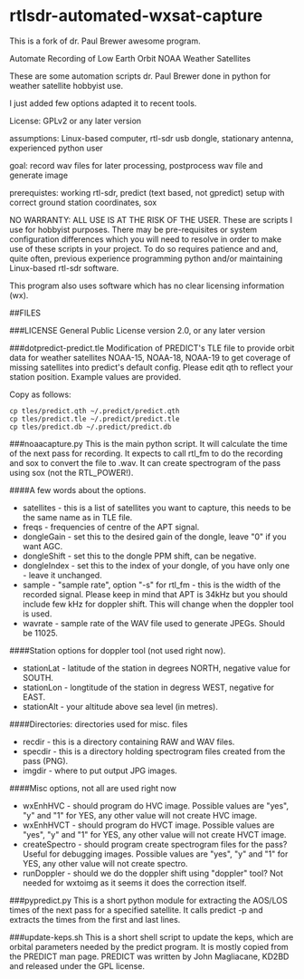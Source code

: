 rtlsdr-automated-wxsat-capture
==============================
This is a fork of dr. Paul Brewer awesome program.

Automate Recording of Low Earth Orbit NOAA Weather Satellites

These are some automation scripts dr. Paul Brewer done in python for weather satellite hobbyist use.

I just added few options adapted it to recent tools.

License:  GPLv2 or any later version

assumptions: Linux-based computer, rtl-sdr usb dongle, stationary antenna, experienced python user

goal:  record wav files for later processing, postprocess wav file and generate image

prerequistes:  working rtl-sdr, predict (text based, not gpredict) setup with correct ground station coordinates, sox

NO WARRANTY:  ALL USE IS AT THE RISK OF THE USER.  These are scripts I use for hobbyist purposes.  There may
be pre-requisites or system configuration differences which you will need to resolve in order to make use of these scripts in your project.  To do so requires patience and and, quite often, previous experience programming python 
and/or maintaining Linux-based rtl-sdr software.

This program also uses software which has no clear licensing information (wx).

##FILES

###LICENSE 
General Public License version 2.0, or any later version

###dotpredict-predict.tle
Modification of PREDICT's TLE file to provide orbit data for weather satellites NOAA-15, NOAA-18, NOAA-19
to get coverage of missing satellites into predict's default config. Please edit qth to reflect your station position.
Example values are provided.
    
Copy as follows:  
```
cp tles/predict.qth ~/.predict/predict.qth
cp tles/predict.tle ~/.predict/predict.tle
cp tles/predict.db ~/.predict/predict.db

```

    
###noaacapture.py
This is the main python script.  It will calculate the time
of the next pass for recording.  It expects to call rtl_fm to do the
recording and sox to convert the file to .wav. It can create spectrogram of the pass using sox (not the RTL_POWER!).


####A few words about the options.

* satellites - this is a list of satellites you want to capture, this needs to be the same name as in TLE file.
* freqs - frequencies of centre of the APT signal.
* dongleGain - set this to the desired gain of the dongle, leave "0" if you want AGC.
* dongleShift - set this to the dongle PPM shift, can be negative.
* dongleIndex - set this to the index of your dongle, of you have only one - leave it unchanged.
* sample - "sample rate", option "-s" for rtl_fm - this is the width of the recorded signal. Please keep in mind that APT is 34kHz but you should include few kHz for doppler shift. This will change when the doppler tool is used.
* wavrate - sample rate of the WAV file used to generate JPEGs. Should be 11025.


####Station options for doppler tool (not used right now).

* stationLat - latitude of the station in degrees NORTH, negative value for SOUTH.
* stationLon - longtitude of the station in degress WEST, negative for EAST.
* stationAlt - your altitude above sea level (in metres).

####Directories: directories used for misc. files

* recdir - this is a directory containing RAW and WAV files.
* specdir - this is a directory holding spectrogram files created from the pass (PNG).
* imgdir - where to put output JPG images.

####Misc options, not all are used right now

* wxEnhHVC - should program do HVC image. Possible values are "yes", "y" and "1" for YES, any other value will not create HVC image.
* wxEnhHVCT - should program do HVCT image. Possible values are "yes", "y" and "1" for YES, any other value will not create HVCT image.
* createSpectro - should program create spectrogram files for the pass? Useful for debugging images. Possible values are "yes", "y" and "1" for YES, any other value will not create spectro.
* runDoppler - should we do the doppler shift using "doppler" tool? Not needed for wxtoimg as it seems it does the correction itself.


###pypredict.py
This is a short python module for extracting the AOS/LOS times
of the next pass for a specified satellite.  It calls predict -p and extracts
the times from the first and last lines.

###update-keps.sh
This is a short shell script to update the keps, which are orbital
parameters needed by the predict program.  It is mostly copied from the PREDICT man
page. PREDICT was written by John Magliacane, KD2BD and released under the
GPL license.
